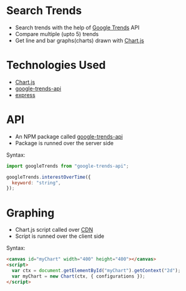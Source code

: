 # Search Trends

- Search trends with the help of [Google Trends](https://trends.google.com/trends/) API
- Compare multiple (upto 5) trends
- Get line and bar graphs(charts) drawn with [Chart.js](https://www.chartjs.org/)

# Technologies Used

- [Chart.js](https://www.chartjs.org/)
- [google-trends-api](https://www.npmjs.com/package/google-trends-api)
- [express](https://expressjs.com/)

# API

- An NPM package called [google-trends-api](https://www.npmjs.com/package/google-trends-api)
- Package is runned over the server side

Syntax:

```js
import googleTrends from "google-trends-api";

googleTrends.interestOverTime({
  keyword: "string",
});
```

# Graphing

- Chart.js script called over [CDN](https://cdn.jsdelivr.net/npm/chart.js)
- Script is runned over the client side

Syntax:

```html
<canvas id="myChart" width="400" height="400"></canvas>
<script>
  var ctx = document.getElementById("myChart").getContext("2d");
  var myChart = new Chart(ctx, { configurations });
</script>
```
